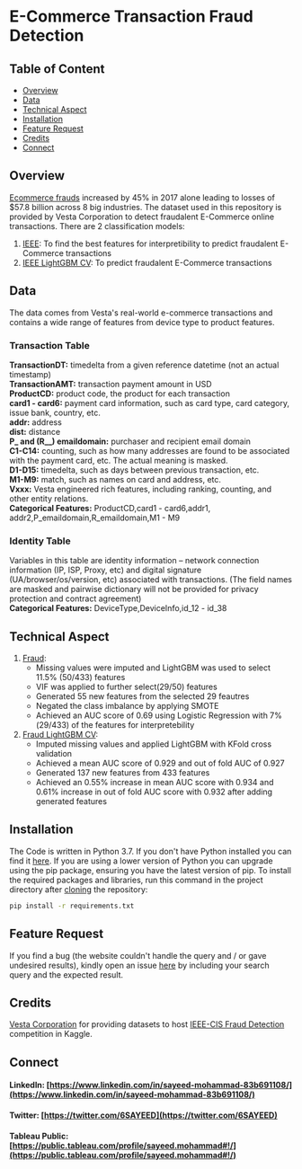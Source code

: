 # E-Commerce Transaction Fraud Detection
## Table of Content
  * [Overview](#overview)
  * [Data](#data)
  * [Technical Aspect](#technical-aspect)
  * [Installation](#installation)
  * [Feature Request](#feature-request)
  * [Credits](#credits)
  * [Connect](#connect)
## Overview
[Ecommerce frauds](https://review42.com/ecommerce-fraud-statistics/) increased by 45% in 2017 alone leading to losses of $57.8 billion across 8 big industries. The dataset used in this repository is provided by Vesta Corporation to detect fraudalent E-Commerce online transactions. There are 2 classification models:
1. [IEEE](https://github.com/sayeed245/Fraud-Detection/blob/main/IEEE.ipynb): To find the best features for interpretibility to predict fraudalent E-Commerce transactions
2. [IEEE LightGBM CV](https://github.com/sayeed245/Fraud-Detection/blob/main/IEEE%20LightGBM%20CV.ipynb): To predict fraudalent E-Commerce transactions
## Data
The data comes from Vesta's real-world e-commerce transactions and contains a wide range of features from device type to product features.
### Transaction Table
**TransactionDT:** timedelta from a given reference datetime (not an actual timestamp)  
**TransactionAMT:** transaction payment amount in USD  
**ProductCD:** product code, the product for each transaction  
**card1 - card6:** payment card information, such as card type, card category, issue bank, country, etc.  
**addr:** address  
**dist:** distance  
**P_ and (R__) emaildomain:** purchaser and recipient email domain  
**C1-C14:** counting, such as how many addresses are found to be associated with the payment card, etc. The actual meaning is masked.  
**D1-D15:** timedelta, such as days between previous transaction, etc.  
**M1-M9:** match, such as names on card and address, etc.  
**Vxxx:** Vesta engineered rich features, including ranking, counting, and other entity relations.    
**Categorical Features:**
ProductCD,card1 - card6,addr1, addr2,P_emaildomain,R_emaildomain,M1 - M9
### Identity Table
Variables in this table are identity information – network connection information (IP, ISP, Proxy, etc) and digital signature (UA/browser/os/version, etc) associated with transactions.
(The field names are masked and pairwise dictionary will not be provided for privacy protection and contract agreement)  
**Categorical Features:**
DeviceType,DeviceInfo,id_12 - id_38
## Technical Aspect
1. [Fraud](https://github.com/sayeed245/Fraud-Detection/blob/main/Fraud.ipynb):
     - Missing values were imputed and LightGBM was used to select 11.5% (50/433) features
     - VIF was applied to further select(29/50) features
     - Generated 55 new features from the selected 29 feautres
     - Negated the class imbalance by applying SMOTE
     - Achieved an AUC score of 0.69 using Logistic Regression with 7%(29/433) of the features for interpretebility
2. [Fraud LightGBM CV](https://github.com/sayeed245/Fraud-Detection/blob/main/IEEE%20LightGBM%20CV.ipynb): 
     - Imputed missing values and applied LightGBM with KFold cross validation
     - Achieved a mean AUC score of 0.929 and out of fold AUC of 0.927
     - Generated 137 new features from 433 features
     - Achieved an 0.55% increase in mean AUC score with 0.934 and 0.61% increase in out of fold AUC score with 0.932 after adding generated features
## Installation
The Code is written in Python 3.7. If you don't have Python installed you can find it [here](https://www.python.org/downloads/). If you are using a lower version of Python you can upgrade using the pip package, ensuring you have the latest version of pip. To install the required packages and libraries, run this command in the project directory after [cloning](https://www.howtogeek.com/451360/how-to-clone-a-github-repository/) the repository:
```bash
pip install -r requirements.txt
```
## Feature Request
If you find a bug (the website couldn't handle the query and / or gave undesired results), kindly open an issue [here](https://github.com/sayeed245/Fraud-Detection/issues/new) by including your search query and the expected result.
## Credits
[Vesta Corporation](https://trustvesta.com/) for providing datasets to host [IEEE-CIS Fraud Detection](https://www.kaggle.com/c/ieee-fraud-detection/overview) competition in Kaggle.
## Connect
#### LinkedIn: [https://www.linkedin.com/in/sayeed-mohammad-83b691108/](https://www.linkedin.com/in/sayeed-mohammad-83b691108/)
#### Twitter: [https://twitter.com/6SAYEED](https://twitter.com/6SAYEED)
#### Tableau Public: [https://public.tableau.com/profile/sayeed.mohammad#!/](https://public.tableau.com/profile/sayeed.mohammad#!/)
